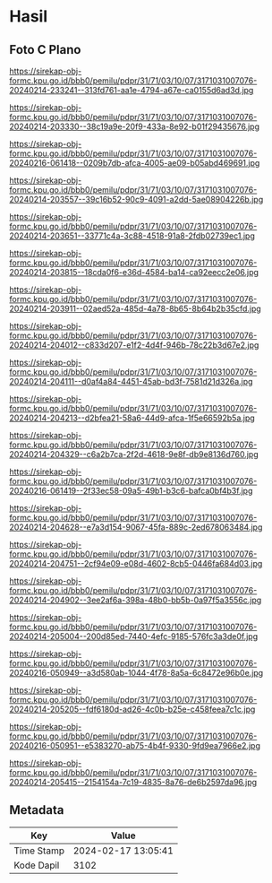 # Hasil

## Foto C Plano

https://sirekap-obj-formc.kpu.go.id/bbb0/pemilu/pdpr/31/71/03/10/07/3171031007076-20240214-233241--313fd761-aa1e-4794-a67e-ca0155d6ad3d.jpg

https://sirekap-obj-formc.kpu.go.id/bbb0/pemilu/pdpr/31/71/03/10/07/3171031007076-20240214-203330--38c19a9e-20f9-433a-8e92-b01f29435676.jpg

https://sirekap-obj-formc.kpu.go.id/bbb0/pemilu/pdpr/31/71/03/10/07/3171031007076-20240216-061418--0209b7db-afca-4005-ae09-b05abd469691.jpg

https://sirekap-obj-formc.kpu.go.id/bbb0/pemilu/pdpr/31/71/03/10/07/3171031007076-20240214-203557--39c16b52-90c9-4091-a2dd-5ae08904226b.jpg

https://sirekap-obj-formc.kpu.go.id/bbb0/pemilu/pdpr/31/71/03/10/07/3171031007076-20240214-203651--33771c4a-3c88-4518-91a8-2fdb02739ec1.jpg

https://sirekap-obj-formc.kpu.go.id/bbb0/pemilu/pdpr/31/71/03/10/07/3171031007076-20240214-203815--18cda0f6-e36d-4584-ba14-ca92eecc2e06.jpg

https://sirekap-obj-formc.kpu.go.id/bbb0/pemilu/pdpr/31/71/03/10/07/3171031007076-20240214-203911--02aed52a-485d-4a78-8b65-8b64b2b35cfd.jpg

https://sirekap-obj-formc.kpu.go.id/bbb0/pemilu/pdpr/31/71/03/10/07/3171031007076-20240214-204012--c833d207-e1f2-4d4f-946b-78c22b3d67e2.jpg

https://sirekap-obj-formc.kpu.go.id/bbb0/pemilu/pdpr/31/71/03/10/07/3171031007076-20240214-204111--d0af4a84-4451-45ab-bd3f-7581d21d326a.jpg

https://sirekap-obj-formc.kpu.go.id/bbb0/pemilu/pdpr/31/71/03/10/07/3171031007076-20240214-204213--d2bfea21-58a6-44d9-afca-1f5e66592b5a.jpg

https://sirekap-obj-formc.kpu.go.id/bbb0/pemilu/pdpr/31/71/03/10/07/3171031007076-20240214-204329--c6a2b7ca-2f2d-4618-9e8f-db9e8136d760.jpg

https://sirekap-obj-formc.kpu.go.id/bbb0/pemilu/pdpr/31/71/03/10/07/3171031007076-20240216-061419--2f33ec58-09a5-49b1-b3c6-bafca0bf4b3f.jpg

https://sirekap-obj-formc.kpu.go.id/bbb0/pemilu/pdpr/31/71/03/10/07/3171031007076-20240214-204628--e7a3d154-9067-45fa-889c-2ed678063484.jpg

https://sirekap-obj-formc.kpu.go.id/bbb0/pemilu/pdpr/31/71/03/10/07/3171031007076-20240214-204751--2cf94e09-e08d-4602-8cb5-0446fa684d03.jpg

https://sirekap-obj-formc.kpu.go.id/bbb0/pemilu/pdpr/31/71/03/10/07/3171031007076-20240214-204902--3ee2af6a-398a-48b0-bb5b-0a97f5a3556c.jpg

https://sirekap-obj-formc.kpu.go.id/bbb0/pemilu/pdpr/31/71/03/10/07/3171031007076-20240214-205004--200d85ed-7440-4efc-9185-576fc3a3de0f.jpg

https://sirekap-obj-formc.kpu.go.id/bbb0/pemilu/pdpr/31/71/03/10/07/3171031007076-20240216-050949--a3d580ab-1044-4f78-8a5a-6c8472e96b0e.jpg

https://sirekap-obj-formc.kpu.go.id/bbb0/pemilu/pdpr/31/71/03/10/07/3171031007076-20240214-205205--fdf6180d-ad26-4c0b-b25e-c458feea7c1c.jpg

https://sirekap-obj-formc.kpu.go.id/bbb0/pemilu/pdpr/31/71/03/10/07/3171031007076-20240216-050951--e5383270-ab75-4b4f-9330-9fd9ea7966e2.jpg

https://sirekap-obj-formc.kpu.go.id/bbb0/pemilu/pdpr/31/71/03/10/07/3171031007076-20240214-205415--2154154a-7c19-4835-8a76-de6b2597da96.jpg


## Metadata

| Key        | Value               |
| ---------- | ------------------- |
| Time Stamp | 2024-02-17 13:05:41 |
| Kode Dapil | 3102                |



